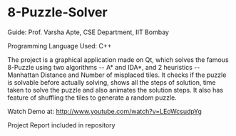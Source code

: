 8-Puzzle-Solver
===============
Guide: Prof. Varsha Apte, CSE Department, IIT Bombay

Programming Language Used: C++

The project is a graphical application made on Qt, which solves the famous 8-Puzzle using two algorithms -- A* and IDA*, and 2 heuristics -- Manhattan Distance and Number of misplaced tiles.
It checks if the puzzle is solvable before actually solving, shows all the steps of solution, time taken to solve the puzzle and also animates the solution steps. 
It also has feature of shuffling the tiles to generate a random puzzle.

Watch Demo at: http://www.youtube.com/watch?v=LEoWcsudpYg

Project Report included in repository
